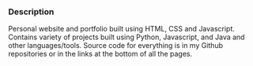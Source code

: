 ### Description
Personal website and portfolio built using HTML, CSS and Javascript. Contains variety of projects built using Python, Javascript, and Java and other languages/tools. Source code for everything is in my Github repositories or in the links at the bottom of all the pages.
